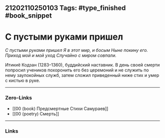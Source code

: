 21202110250103
Tags: #type_finished #book_snippet 
---
# С пустыми руками пришел

*С пустыми руками пришел
Я в этот мир, и босым
Ныне покину его.
Приход мой и мой уход
Случайно с миром совпали.*

Итикиё Кодзан (1283–1360), буддийский наставник. В день своей смерти попросил учеников похоронить его без церемоний и не служить по нему заупокойных служб, затем сложил приведенный ниже стих и умер с кистью в руке. 

---
### Zero-Links
 - [[00 (book) Предсмертные Стихи Самураев]]
 - [[00 (poetry) Смерть]]
---
### Links
